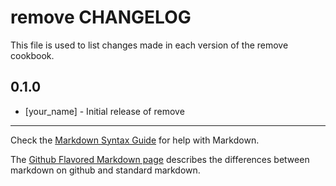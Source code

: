 # remove CHANGELOG

This file is used to list changes made in each version of the remove cookbook.

## 0.1.0
- [your_name] - Initial release of remove

- - -
Check the [Markdown Syntax Guide](http://daringfireball.net/projects/markdown/syntax) for help with Markdown.

The [Github Flavored Markdown page](http://github.github.com/github-flavored-markdown/) describes the differences between markdown on github and standard markdown.
